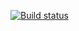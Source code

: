 [![Build status](https://ci.appveyor.com/api/projects/status/j98nac520wtn4lm6?svg=true)](https://ci.appveyor.com/project/AleksandrEvseevKrd/pageobjects)

